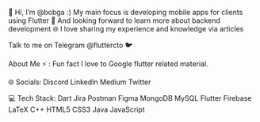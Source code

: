 👋 Hi, I’m @bobga :) My main focus is developing mobile apps for clients using Flutter 💙 And looking forward to learn more about backend development 🌐 I love sharing my experience and knowledge via articles

<!---
bobga/bobga is a ✨ special ✨ repository because its `README.md` (this file) appears on your GitHub profile.
You can click the Preview link to take a look at your changes.
--->

Talk to me on Telegram @fluttercto 🐦

About Me
⚡ : Fun fact I love to Google flutter related material.

🌐 Socials:
Discord LinkedIn Medium Twitter

💻 Tech Stack:
Dart Jira Postman Figma MongoDB MySQL Flutter Firebase LaTeX C++ HTML5 CSS3 Java JavaScript
